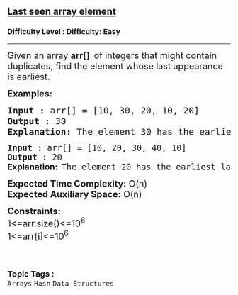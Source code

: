 <h2><a href="https://www.geeksforgeeks.org/problems/last-seen-array-element1501/1?page=2&category=Arrays&difficulty=Easy&sortBy=submissions">Last seen array element</a></h2><h3>Difficulty Level : Difficulty: Easy</h3><hr><div class="problems_problem_content__Xm_eO"><p><span style="font-size: 20px;">Given an array <strong>arr[]&nbsp; </strong>of integers that might contain duplicates, find the element whose last appearance is earliest.</span></p>
<p><span style="font-size: 20px;"><strong>Examples:</strong></span></p>
<pre><span style="font-size: 20px;"><strong>Input :</strong> arr[] = [10, 30, 20, 10, 20]
<strong>Output :</strong> 30
<strong>Explanation: </strong></span><span style="font-size: 20px;">The element 30 has the earliest last appearance at index 1. Therefore, the output is 30. Even though 10 and 20 appear multiple times, their last appearances occur at later indices (3 and 4, respectively), so 30 is the correct answer.</span></pre>
<pre><span style="font-size: 20px;"><span style="font-size: 14pt;"><strong>Input :</strong> arr[] = [10, 20, 30, 40, 10]
<strong>Output :</strong> 20<br><strong><span style="font-family: -apple-system, BlinkMacSystemFont, 'Segoe UI', Roboto, Oxygen, Ubuntu, Cantarell, 'Open Sans', 'Helvetica Neue', sans-serif;">Explanation:  </span></strong>The element 20 has the earliest last appearance at index 1. Therefore, the output is 20. <br></span></span></pre>
<p><span style="font-size: 20px;"><strong>Expected Time Complexity:</strong> O(n)<br></span><strong style="font-size: 20px; font-family: -apple-system, BlinkMacSystemFont, 'Segoe UI', Roboto, Oxygen, Ubuntu, Cantarell, 'Open Sans', 'Helvetica Neue', sans-serif;">Expected Auxiliary Space:</strong><span style="font-size: 20px; font-family: -apple-system, BlinkMacSystemFont, 'Segoe UI', Roboto, Oxygen, Ubuntu, Cantarell, 'Open Sans', 'Helvetica Neue', sans-serif;"> O(n)</span></p>
<p><span style="font-size: 20px;"><strong>Constraints:</strong><br>1&lt;=arr.size()&lt;=10<sup>6</sup><br>1&lt;=arr[i]&lt;=10<sup>6</sup></span><br>&nbsp;</p></div><br><p><span style=font-size:18px><strong>Topic Tags : </strong><br><code>Arrays</code>&nbsp;<code>Hash</code>&nbsp;<code>Data Structures</code>&nbsp;